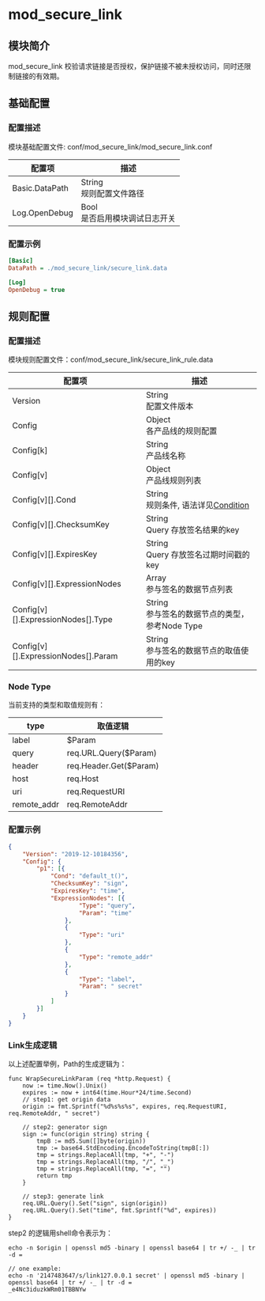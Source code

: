 # mod_secure_link

## 模块简介

mod_secure_link 校验请求链接是否授权，保护链接不被未授权访问，同时还限制链接的有效期。

## 基础配置

### 配置描述
模块基础配置文件: conf/mod_secure_link/mod_secure_link.conf

| 配置项         | 描述                             |
| -------------- | -------------------------------- |
| Basic.DataPath | String<br>规则配置文件路径       |
| Log.OpenDebug  | Bool<br>是否启用模块调试日志开关 |

### 配置示例

```ini
[Basic]
DataPath = ./mod_secure_link/secure_link.data

[Log]
OpenDebug = true
```

## 规则配置

### 配置描述
模块规则配置文件：conf/mod_secure_link/secure_link_rule.data

| 配置项                              | 描述                                                                          |
| ----------------------------------- | ----------------------------------------------------------------------------- |
| Version                             | String<br>配置文件版本                                                        |
| Config                              | Object<br>各产品线的规则配置                                                  |
| Config[k]                           | String<br>产品线名称                                                          |
| Config[v]                           | Object<br>产品线规则列表                                                      |
| Config[v][].Cond                    | String<br>规则条件, 语法详见[Condition](../../condition/condition_grammar.md) |
| Config[v][].ChecksumKey             | String<br>Query 存放签名结果的key                                             |
| Config[v][].ExpiresKey              | String<br>Query 存放签名过期时间戳的key                                       |
| Config[v][].ExpressionNodes         | Array<br>参与签名的数据节点列表                                               |
| Config[v][].ExpressionNodes[].Type  | String<br>参与签名的数据节点的类型，参考Node Type                             |
| Config[v][].ExpressionNodes[].Param | String<br>参与签名的数据节点的取值使用的key                                   |


### Node Type
当前支持的类型和取值规则有：

| type        | 取值逻辑               |
| ----------- | ---------------------- |
| label       | $Param                 |
| query       | req.URL.Query($Param)  |
| header      | req.Header.Get($Param) |
| host        | req.Host               |
| uri         | req.RequestURI         |
| remote_addr | req.RemoteAddr         |


### 配置示例
```json
{
    "Version": "2019-12-10184356",
	"Config": {
		"p1": [{
			"Cond": "default_t()",
			"ChecksumKey": "sign",
			"ExpiresKey": "time",
			"ExpressionNodes": [{
					"Type": "query",
					"Param": "time"
				},
				{
					"Type": "uri"
				},
				{
					"Type": "remote_addr"
				},
				{
					"Type": "label",
					"Param": " secret"
				}
			]
		}]
	}
}
```

### Link生成逻辑
以上述配置举例，Path的生成逻辑为：

```
func WrapSecureLinkParam (req *http.Request) {
	now := time.Now().Unix()
	expires := now + int64(time.Hour*24/time.Second)
	// step1: get origin data
	origin := fmt.Sprintf("%d%s%s%s", expires, req.RequestURI, req.RemoteAddr, " secret")

	// step2: generator sign
	sign := func(origin string) string {
		tmpB := md5.Sum([]byte(origin))
		tmp := base64.StdEncoding.EncodeToString(tmpB[:])
		tmp = strings.ReplaceAll(tmp, "+", "-")
		tmp = strings.ReplaceAll(tmp, "/", "_")
		tmp = strings.ReplaceAll(tmp, "=", "")
		return tmp
	}

	// step3: generate link
	req.URL.Query().Set("sign", sign(origin))
	req.URL.Query().Set("time", fmt.Sprintf("%d", expires))
}
```

step2 的逻辑用shell命令表示为：
```
echo -n $origin | openssl md5 -binary | openssl base64 | tr +/ -_ | tr -d =

// one example:
echo -n '2147483647/s/link127.0.0.1 secret' | openssl md5 -binary | openssl base64 | tr +/ -_ | tr -d =
_e4Nc3iduzkWRm01TBBNYw
```